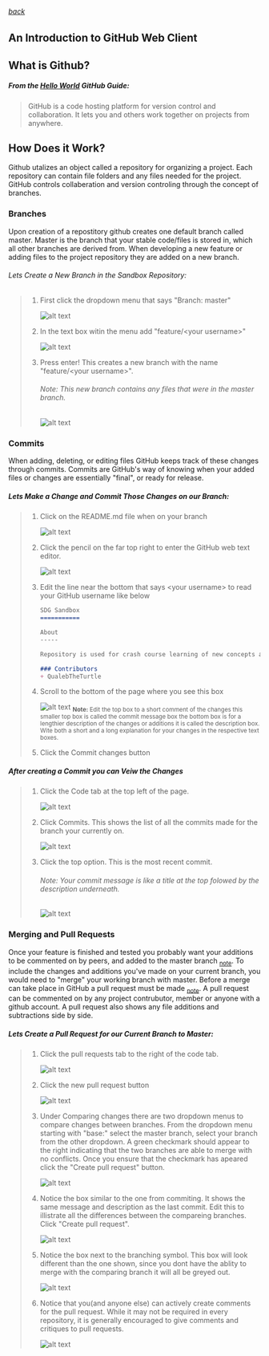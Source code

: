 ###### [back](../../README.md)
An Introduction to GitHub Web Client
-------------
## What is Github?
##### From the [Hello World][0] GitHub Guide:

>GitHub is a code hosting platform for version control and collaboration. It lets you and others work together on projects from anywhere.

## How Does it Work?

Github utalizes an object called a repository for organizing a project. Each repository can contain file folders and any files needed for the project. GitHub controls collaberation and version controling through the concept of branches.

### Branches

Upon creation of a repostitory github creates one default branch called master. Master is the branch that your stable code/files is stored in, which all other branches are derived from. When developing a new feature or adding files to the project repository they are added on a new branch.

###### Lets Create a New Branch in the Sandbox Repository:
> 1. First click the dropdown menu that says "Branch: master"
> 
>     ![alt text][img1]
> 1. In the text box witin the menu add "feature/\<your username\>"
> 
>     ![alt text][img2]
> 1. Press enter! This creates a new branch with the name "feature/\<your username\>".
>     ###### Note: This new branch contains any files that were in the master branch.
>     ![alt text][img3]

### Commits

When adding, deleting, or editing files GitHub keeps track of these changes through commits. Commits are GitHub's way of knowing when your added files or changes are essentially "final", or ready for release.

##### Lets Make a Change and Commit Those Changes on our Branch:
> 1. Click on the README.md file when on your branch
>
>      ![alt text][img4]
> 1. Click the pencil on the far top right to enter the GitHub web text editor.
>
>      ![alt text][img5]
> 1. Edit the line near the bottom that says \<your username\> to read your GitHub username like below
>    ```markdown
>    SDG Sandbox
>    ===========
>    
>    About
>    -----
>    
>    Repository is used for crash course learning of new concepts and technology, as well as to help people get aquainted with over git, github, and git-flow concepts. Code is not overly **maintained** or **protected**.
>    
>    ### Contributors
>    + QualebTheTurtle
>    ```
> 1. Scroll to the bottom of the page where you see this box
>
>      ![alt text][img6]
>    <sub><b>Note:</b> Edit the top box to a short comment of the changes this smaller top box is called the commit message box the bottom box is for a lengthier description of the changes or additions it is called the description box. Wite both a short and a long explanation for your changes in the respective text boxes.<sub>
> 
> 1. Click the Commit changes button
> 
##### After creating a Commit you can Veiw the Changes
> 1. Click the Code tab at the top left of the page.
>
>      ![alt text][img7]
> 1. Click Commits. This shows the list of all the commits made for the branch your currently on.
>
>      ![alt text][img8]
> 1. Click the top option. This is the most recent commit.
>      ###### Note: Your commit message is like a title at the top folowed by the description underneath.
>      ![alt text][img9]

### Merging and Pull Requests
Once your feature is finished and tested you probably want your additions to be commented on by peers, and added to the master branch <sub>[note](# "Recall master branch is the branch that includes all the files to be included in the final version of your project")</sub>. To include the changes and additions you've made on your current branch, you would need to "merge" your working branch with master. Before a merge can take place in GitHub a pull request must be made <sub>[note](# "Master and develop branches are protected in all SDG repositories")</sub>. A pull request can be commented on by any project contrubutor, member or anyone with a github account. A pull request also shows any file additions and subtractions side by side.

##### Lets Create a Pull Request for our Current Branch to Master:
> 1. Click the pull requests tab to the right of the code tab.
>
>      ![alt text][img10]
> 1. Click the new pull request button
> 
>      ![alt text][img11]
> 1. Under Comparing changes there are two dropdown menus to compare changes between branches. From the dropdown menu starting with "base:" select the master branch, select your branch from the other dropdown. A green checkmark should appear to the right indicating that the two branches are able to merge with no conflicts. Once you ensure that the checkmark has apeared click the "Create pull request" button.
>
>      ![alt text][img12]
> 1. Notice the box similar to the one from commiting. It shows the same message and description as the last commit. Edit this to illistrate all the differences between the compareing branches. Click "Create pull request".
>
>      ![alt text][img13]
> 1. Notice the box next to the branching symbol. This box will look different than the one shown, since you dont have the ablity to merge with the comparing branch it will all be greyed out.
>
>      ![alt text][img14]
> 1. Notice that you(and anyone else) can actively create comments for the pull request. While it may not be required in every repository, it is generally encouraged to give comments and critiques to pull requests.
>
>      ![alt text][img15]


[0]: https://guides.github.com/activities/hello-world/ "GitHub Hello World"
[img1]: ../img/step1.png "Tutorial img 1 shows branch step 1 visual taken by Caleb Wagner."
[img2]: ../img/step2.png "Tutorial img 2 shows branch step 2 visual taken by Caleb Wagner."
[img3]: ../img/step3.png "Tutorial img 3 shows branch step 3 visual taken by Caleb Wagner."
[img4]: ../img/step4.png "Tutorial img 4 shows commits step 1 visual taken by Caleb Wagner."
[img5]: ../img/step5.png "Tutorial img 5 shows commits step 2 visual taken by Caleb Wagner."
[img6]: ../img/step6.png "Tutorial img 6 shows commits step 4 visual taken by Caleb Wagner."
[img7]: ../img/step7.png "Tutorial img 7 shows commit changes step 1 visual taken by Caleb Wagner."
[img8]: ../img/step8.png "Tutorial img 8 shows commit changes step 2 visual taken by Caleb Wagner."
[img9]: ../img/step9.png "Tutorial img 9 shows commit changes step 3 visual taken by Caleb Wagner."
[img10]: ../img/step10.png "Tutorial img 10 shows merge/pull requests step 1 visual taken by Caleb Wagner."
[img11]: ../img/step11.png "Tutorial img 11 shows merge/pull requests step 2 visual taken by Caleb Wagner."
[img12]: ../img/step12.png "Tutorial img 12 shows merge/pull requests step 3 visual taken by Caleb Wagner."
[img13]: ../img/step13.png "Tutorial img 13 shows merge/pull requests step 4 visual taken by Caleb Wagner."
[img14]: ../img/step14.png "Tutorial img 15 shows merge/pull requests step 5 visual taken by Caleb Wagner."
[img15]: ../img/step15.png "Tutorial img 15 shows merge/pull requests step 6 visual taken by Caleb Wagner."
